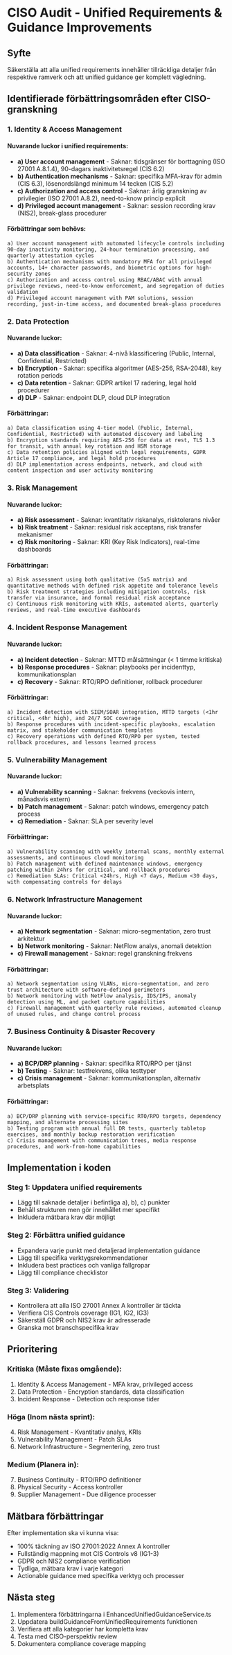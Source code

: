 # CISO Audit - Unified Requirements & Guidance Improvements

## Syfte
Säkerställa att alla unified requirements innehåller tillräckliga detaljer från respektive ramverk och att unified guidance ger komplett vägledning.

## Identifierade förbättringsområden efter CISO-granskning

### 1. Identity & Access Management

#### Nuvarande luckor i unified requirements:
- **a) User account management** - Saknar: tidsgränser för borttagning (ISO 27001 A.8.1.4), 90-dagars inaktivitetsregel (CIS 6.2)
- **b) Authentication mechanisms** - Saknar: specifika MFA-krav för admin (CIS 6.3), lösenordslängd minimum 14 tecken (CIS 5.2)
- **c) Authorization and access control** - Saknar: årlig granskning av privilegier (ISO 27001 A.8.2), need-to-know princip explicit
- **d) Privileged account management** - Saknar: session recording krav (NIS2), break-glass procedurer

#### Förbättringar som behövs:
```
a) User account management with automated lifecycle controls including 90-day inactivity monitoring, 24-hour termination processing, and quarterly attestation cycles
b) Authentication mechanisms with mandatory MFA for all privileged accounts, 14+ character passwords, and biometric options for high-security zones  
c) Authorization and access control using RBAC/ABAC with annual privilege reviews, need-to-know enforcement, and segregation of duties validation
d) Privileged account management with PAM solutions, session recording, just-in-time access, and documented break-glass procedures
```

### 2. Data Protection

#### Nuvarande luckor:
- **a) Data classification** - Saknar: 4-nivå klassificering (Public, Internal, Confidential, Restricted)
- **b) Encryption** - Saknar: specifika algoritmer (AES-256, RSA-2048), key rotation periods
- **c) Data retention** - Saknar: GDPR artikel 17 radering, legal hold procedurer
- **d) DLP** - Saknar: endpoint DLP, cloud DLP integration

#### Förbättringar:
```
a) Data classification using 4-tier model (Public, Internal, Confidential, Restricted) with automated discovery and labeling
b) Encryption standards requiring AES-256 for data at rest, TLS 1.3 for transit, with annual key rotation and HSM storage
c) Data retention policies aligned with legal requirements, GDPR Article 17 compliance, and legal hold procedures
d) DLP implementation across endpoints, network, and cloud with content inspection and user activity monitoring
```

### 3. Risk Management

#### Nuvarande luckor:
- **a) Risk assessment** - Saknar: kvantitativ riskanalys, risktolerans nivåer
- **b) Risk treatment** - Saknar: residual risk acceptans, risk transfer mekanismer
- **c) Risk monitoring** - Saknar: KRI (Key Risk Indicators), real-time dashboards

#### Förbättringar:
```
a) Risk assessment using both qualitative (5x5 matrix) and quantitative methods with defined risk appetite and tolerance levels
b) Risk treatment strategies including mitigation controls, risk transfer via insurance, and formal residual risk acceptance
c) Continuous risk monitoring with KRIs, automated alerts, quarterly reviews, and real-time executive dashboards
```

### 4. Incident Response Management

#### Nuvarande luckor:
- **a) Incident detection** - Saknar: MTTD målsättningar (< 1 timme kritiska)
- **b) Response procedures** - Saknar: playbooks per incidenttyp, kommunikationsplan
- **c) Recovery** - Saknar: RTO/RPO definitioner, rollback procedurer

#### Förbättringar:
```
a) Incident detection with SIEM/SOAR integration, MTTD targets (<1hr critical, <4hr high), and 24/7 SOC coverage
b) Response procedures with incident-specific playbooks, escalation matrix, and stakeholder communication templates  
c) Recovery operations with defined RTO/RPO per system, tested rollback procedures, and lessons learned process
```

### 5. Vulnerability Management

#### Nuvarande luckor:
- **a) Vulnerability scanning** - Saknar: frekvens (veckovis intern, månadsvis extern)
- **b) Patch management** - Saknar: patch windows, emergency patch process
- **c) Remediation** - Saknar: SLA per severity level

#### Förbättringar:
```
a) Vulnerability scanning with weekly internal scans, monthly external assessments, and continuous cloud monitoring
b) Patch management with defined maintenance windows, emergency patching within 24hrs for critical, and rollback procedures
c) Remediation SLAs: Critical <24hrs, High <7 days, Medium <30 days, with compensating controls for delays
```

### 6. Network Infrastructure Management  

#### Nuvarande luckor:
- **a) Network segmentation** - Saknar: micro-segmentation, zero trust arkitektur
- **b) Network monitoring** - Saknar: NetFlow analys, anomali detektion
- **c) Firewall management** - Saknar: regel granskning frekvens

#### Förbättringar:
```
a) Network segmentation using VLANs, micro-segmentation, and zero trust architecture with software-defined perimeters
b) Network monitoring with NetFlow analysis, IDS/IPS, anomaly detection using ML, and packet capture capabilities
c) Firewall management with quarterly rule reviews, automated cleanup of unused rules, and change control process
```

### 7. Business Continuity & Disaster Recovery

#### Nuvarande luckor:
- **a) BCP/DRP planning** - Saknar: specifika RTO/RPO per tjänst
- **b) Testing** - Saknar: testfrekvens, olika testtyper
- **c) Crisis management** - Saknar: kommunikationsplan, alternativ arbetsplats

#### Förbättringar:
```
a) BCP/DRP planning with service-specific RTO/RPO targets, dependency mapping, and alternate processing sites
b) Testing program with annual full DR tests, quarterly tabletop exercises, and monthly backup restoration verification
c) Crisis management with communication trees, media response procedures, and work-from-home capabilities
```

## Implementation i koden

### Steg 1: Uppdatera unified requirements
- Lägg till saknade detaljer i befintliga a), b), c) punkter
- Behåll strukturen men gör innehållet mer specifikt
- Inkludera mätbara krav där möjligt

### Steg 2: Förbättra unified guidance
- Expandera varje punkt med detaljerad implementation guidance
- Lägg till specifika verktygsrekommendationer
- Inkludera best practices och vanliga fallgropar
- Lägg till compliance checklistor

### Steg 3: Validering
- Kontrollera att alla ISO 27001 Annex A kontroller är täckta
- Verifiera CIS Controls coverage (IG1, IG2, IG3)
- Säkerställ GDPR och NIS2 krav är adresserade
- Granska mot branschspecifika krav

## Prioritering

### Kritiska (Måste fixas omgående):
1. Identity & Access Management - MFA krav, privileged access
2. Data Protection - Encryption standards, data classification
3. Incident Response - Detection och response tider

### Höga (Inom nästa sprint):
4. Risk Management - Kvantitativ analys, KRIs
5. Vulnerability Management - Patch SLAs
6. Network Infrastructure - Segmentering, zero trust

### Medium (Planera in):
7. Business Continuity - RTO/RPO definitioner
8. Physical Security - Access kontroller
9. Supplier Management - Due diligence processer

## Mätbara förbättringar

Efter implementation ska vi kunna visa:
- 100% täckning av ISO 27001:2022 Annex A kontroller
- Fullständig mappning mot CIS Controls v8 (IG1-3)
- GDPR och NIS2 compliance verification
- Tydliga, mätbara krav i varje kategori
- Actionable guidance med specifika verktyg och processer

## Nästa steg

1. Implementera förbättringarna i EnhancedUnifiedGuidanceService.ts
2. Uppdatera buildGuidanceFromUnifiedRequirements funktionen
3. Verifiera att alla kategorier har kompletta krav
4. Testa med CISO-perspektiv review
5. Dokumentera compliance coverage mapping